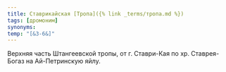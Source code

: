 ```yaml
---
title: Ставрикайская [Тропа]({% link _terms/тропа.md %})
tags: [дромоним]
synonyms:
temp: "[&З-6&]"
---
```


Верхняя часть Штангеевской тропы, от г. Ставри-Кая по хр. Ставрея-Богаз на
Ай-Петринскую яйлу.

